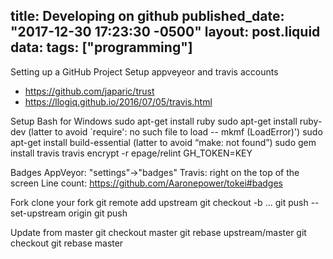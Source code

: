title: Developing on github
published_date: "2017-12-30 17:23:30 -0500"
layout: post.liquid
data:
    tags: ["programming"]
---
Setting up a GitHub Project
Setup appveyeor and travis accounts
- https://github.com/japaric/trust
- https://llogiq.github.io/2016/07/05/travis.html

Setup Bash for Windows
sudo apt-get install ruby
sudo apt-get install ruby-dev (latter to avoid `require': no such file to load -- mkmf (LoadError)')
sudo apt-get install build-essential (latter to avoid “make: not found”)
sudo gem install travis
travis encrypt -r epage/relint GH_TOKEN=KEY

Badges
AppVeyor: "settings"->"badges"
Travis: right on the top of the screen
Line count: https://github.com/Aaronepower/tokei#badges


Fork
clone your fork
git remote add upstream <project you forked>
git checkout -b <name>
...
git push --set-upstream origin <name>
git push

Update from master
git checkout master
git rebase upstream/master
git checkout <name>
git rebase master
